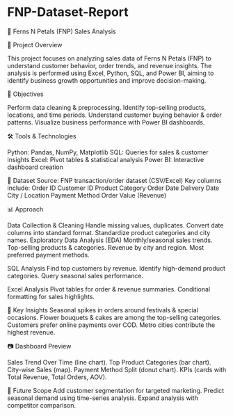 # FNP-Dataset-Report

 🌸 Ferns N Petals (FNP) Sales Analysis

📌 Project Overview

This project focuses on analyzing sales data of Ferns N Petals (FNP) to understand customer behavior, order trends, and revenue insights.
The analysis is performed using Excel, Python, SQL, and Power BI, aiming to identify business growth opportunities and improve decision-making.


🎯 Objectives

Perform data cleaning & preprocessing.
Identify top-selling products, locations, and time periods.
Understand customer buying behavior & order patterns.
Visualize business performance with Power BI dashboards.

🛠️ Tools & Technologies

Python: Pandas, NumPy, Matplotlib
SQL: Queries for sales & customer insights
Excel: Pivot tables & statistical analysis
Power BI: Interactive dashboard creation


📂 Dataset
Source: FNP transaction/order dataset (CSV/Excel)
Key columns include:
Order ID
Customer ID
Product Category
Order Date
Delivery Date
City / Location
Payment Method
Order Value (Revenue)


📊 Approach

Data Collection & Cleaning
Handle missing values, duplicates.
Convert date columns into standard format.
Standardize product categories and city names.
Exploratory Data Analysis (EDA)
Monthly/seasonal sales trends.
Top-selling products & categories.
Revenue by city and region.
Most preferred payment methods.


SQL Analysis
Find top customers by revenue.
Identify high-demand product categories.
Query seasonal sales performance.

Excel Analysis
Pivot tables for order & revenue summaries.
Conditional formatting for sales highlights.

📑 Key Insights
Seasonal spikes in orders around festivals & special occasions.
Flower bouquets & cakes are among the top-selling categories.
Customers prefer online payments over COD.
Metro cities contribute the highest revenue.

📷 Dashboard Preview 

Sales Trend Over Time (line chart).
Top Product Categories (bar chart).
City-wise Sales (map).
Payment Method Split (donut chart).
KPIs (cards with Total Revenue, Total Orders, AOV).

🚀 Future Scope
Add customer segmentation for targeted marketing.
Predict seasonal demand using time-series analysis.
Expand analysis with competitor comparison.
